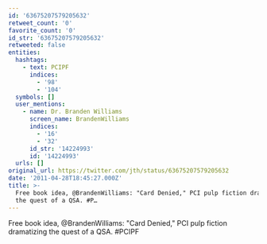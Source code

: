 ```yaml
---
id: '63675207579205632'
retweet_count: '0'
favorite_count: '0'
id_str: '63675207579205632'
retweeted: false
entities:
  hashtags:
    - text: PCIPF
      indices:
        - '98'
        - '104'
  symbols: []
  user_mentions:
    - name: Dr. Branden Williams
      screen_name: BrandenWilliams
      indices:
        - '16'
        - '32'
      id_str: '14224993'
      id: '14224993'
  urls: []
original_url: https://twitter.com/jth/status/63675207579205632
date: '2011-04-28T18:45:27.000Z'
title: >-
  Free book idea, @BrandenWilliams: "Card Denied," PCI pulp fiction dramatizing
  the quest of a QSA. #P…
---
```


Free book idea, @BrandenWilliams: "Card Denied," PCI pulp fiction dramatizing the quest of a QSA. #PCIPF